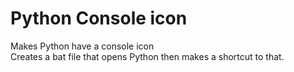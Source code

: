 # Python Console icon
 Makes Python have a console icon<br/>
 Creates a bat file that opens Python then makes a shortcut to that.